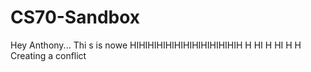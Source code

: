# CS70-Sandbox
Hey Anthony...
Thi s is nowe
HIHIHIHIHIHIHIHIHIHIHIHIH
H
HI
H
HI
H
H
Creating a conflict
